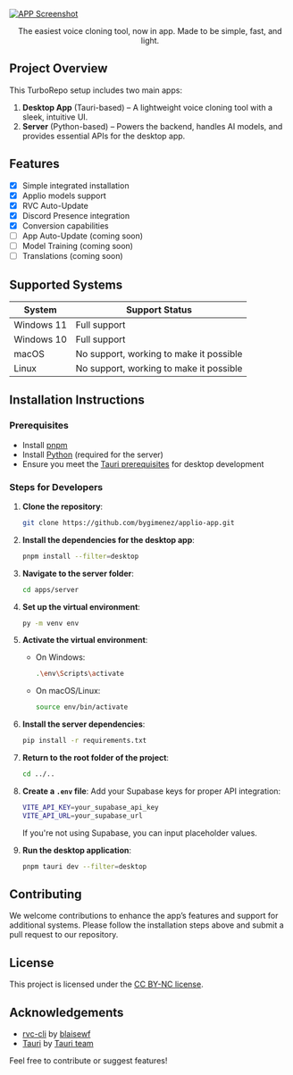 [![APP Screenshot](https://i.imgur.com/RSFLuaL.png)](https://applio.org/products/app)

<p align="center">
  The easiest voice cloning tool, now in app. Made to be simple, fast, and light.
</p>

## Project Overview

This TurboRepo setup includes two main apps:
1. **Desktop App** (Tauri-based) – A lightweight voice cloning tool with a sleek, intuitive UI.
2. **Server** (Python-based) – Powers the backend, handles AI models, and provides essential APIs for the desktop app.

## Features
- [x] Simple integrated installation
- [x] Applio models support
- [x] RVC Auto-Update
- [x] Discord Presence integration
- [x] Conversion capabilities
- [ ] App Auto-Update (coming soon)
- [ ] Model Training (coming soon)
- [ ] Translations (coming soon)

## Supported Systems
| System      | Support Status                          |
|-------------|-----------------------------------------|
| Windows 11  | Full support                            |
| Windows 10  | Full support                            |
| macOS       | No support, working to make it possible |
| Linux       | No support, working to make it possible |

## Installation Instructions

### Prerequisites
- Install [pnpm](https://pnpm.js.org/)
- Install [Python](https://www.python.org/downloads/) (required for the server)
- Ensure you meet the [Tauri prerequisites](https://tauri.app/start/prerequisites/) for desktop development

### Steps for Developers

1. **Clone the repository**:
   ```bash
   git clone https://github.com/bygimenez/applio-app.git
   ```

2. **Install the dependencies for the desktop app**:
   ```bash
   pnpm install --filter=desktop
   ```

3. **Navigate to the server folder**:
   ```bash
   cd apps/server
   ```

4. **Set up the virtual environment**:
   ```bash
   py -m venv env
   ```

5. **Activate the virtual environment**:
   - On Windows:
     ```bash
     .\env\Scripts\activate
     ```
   - On macOS/Linux:
     ```bash
     source env/bin/activate
     ```

6. **Install the server dependencies**:
   ```bash
   pip install -r requirements.txt
   ```

7. **Return to the root folder of the project**:
   ```bash
   cd ../..
   ```

8. **Create a `.env` file**:
   Add your Supabase keys for proper API integration:
   ```bash
   VITE_API_KEY=your_supabase_api_key
   VITE_API_URL=your_supabase_url
   ```
   If you're not using Supabase, you can input placeholder values.

9. **Run the desktop application**:
   ```bash
   pnpm tauri dev --filter=desktop
   ```

## Contributing

We welcome contributions to enhance the app’s features and support for additional systems. Please follow the installation steps above and submit a pull request to our repository.

## License

This project is licensed under the [CC BY-NC license](https://github.com/bygimenez/applio-app/blob/master/LICENSE).

## Acknowledgements

- [rvc-cli](https://github.com/blaisewf/rvc-cli) by [blaisewf](https://github.com/blaisewf)
- [Tauri](https://github.com/tauri-apps/tauri) by [Tauri team](https://github.com/tauri-apps)

Feel free to contribute or suggest features!